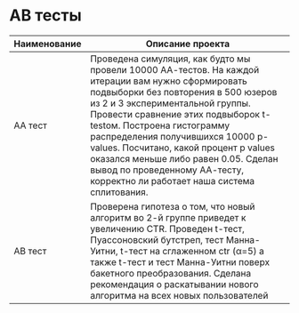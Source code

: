 # АВ тесты

| Наименование | Описание проекта  
| ------------- |------------------| 
| AA тест  |Проведена симуляция, как будто мы провели 10000 АА-тестов. На каждой итерации вам нужно сформировать подвыборки без повторения в 500 юзеров из 2 и 3 экспериментальной группы. Провести сравнение этих подвыборок t-testом. Построена гистограмму распределения получившихся 10000 p-values. Посчитано, какой процент p values оказался меньше либо равен 0.05. Сделан вывод по проведенному АА-тесту, корректно ли работает наша система сплитования.|
| АВ тест |Проверена гипотеза о том, что новый алгоритм во 2-й группе приведет к увеличению CTR. Проведен t-тест, Пуассоновский бутстреп, тест Манна-Уитни, t-тест на сглаженном ctr (α=5) а также t-тест и тест Манна-Уитни поверх бакетного преобразования. Сделана рекомендация о раскатывании нового алгоритма на всех новых пользователей| 

